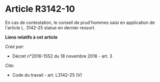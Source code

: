 # Article R3142-10

En cas de contestation, le conseil de prud'hommes saisi en application de l'article L. 3142-25 statue en dernier ressort.

**Liens relatifs à cet article**

_Créé par_:

  - Décret n°2016-1552 du 18 novembre 2016 - art. 3

_Cite_:

  - Code du travail - art. L3142-25 (V)
